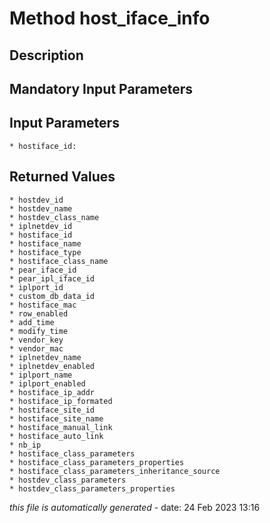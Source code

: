 # Method host_iface_info

## Description
	

## Mandatory Input Parameters

## Input Parameters
	* hostiface_id:

## Returned Values
	* hostdev_id
	* hostdev_name
	* hostdev_class_name
	* iplnetdev_id
	* hostiface_id
	* hostiface_name
	* hostiface_type
	* hostiface_class_name
	* pear_iface_id
	* pear_ipl_iface_id
	* iplport_id
	* custom_db_data_id
	* hostiface_mac
	* row_enabled
	* add_time
	* modify_time
	* vendor_key
	* vendor_mac
	* iplnetdev_name
	* iplnetdev_enabled
	* iplport_name
	* iplport_enabled
	* hostiface_ip_addr
	* hostiface_ip_formated
	* hostiface_site_id
	* hostiface_site_name
	* hostiface_manual_link
	* hostiface_auto_link
	* nb_ip
	* hostiface_class_parameters
	* hostiface_class_parameters_properties
	* hostiface_class_parameters_inheritance_source
	* hostdev_class_parameters
	* hostdev_class_parameters_properties


*this file is automatically generated* - date: 24 Feb 2023 13:16